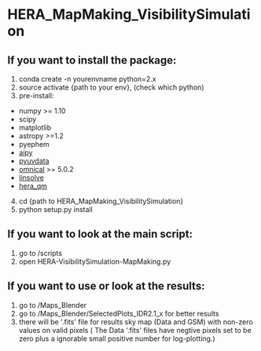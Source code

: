 # HERA_MapMaking_VisibilitySimulation

## If you want to install the package:
1. conda create -n yourenvname python=2.x
2. source activate {path to your env}, (check which python) 
3. pre-install: 
* numpy >= 1.10
* scipy    
* matplotlib
* astropy >=1.2
* pyephem
* [aipy](https://github.com/HERA-Team/aipy/)
* [pyuvdata](https://github.com/HERA-Team/pyuvdata/)
* [omnical](https://github.com/HERA-Team/omnical/) >= 5.0.2
* [linsolve](https://github.com/HERA-Team/linsolve)
* [hera_qm](https://github.com/HERA-Team/hera_qm)
4. cd {path to HERA_MapMaking_VisibilitySimulation} 
5. python setup.py install
  
## If you want to look at the main script:
1. go to /scripts
2. open HERA-VisibilitySimulation-MapMaking.py
  
## If you want to use or look at the results:
1. go to /Maps_Blender
2. go to /Maps_Blender/SelectedPlots_IDR2.1_x for better results
3. there will be '.fits' file for results sky map (Data and GSM) with non-zero values on valid pixels ( The Data '.fits' files have negtive pixels set to be zero plus a ignorable small positive number for log-plotting.)

